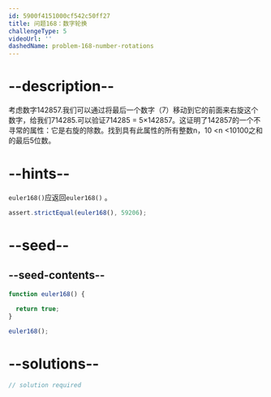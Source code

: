 ```yaml
---
id: 5900f4151000cf542c50ff27
title: 问题168：数字轮换
challengeType: 5
videoUrl: ''
dashedName: problem-168-number-rotations
---
```


# --description--

考虑数字142857.我们可以通过将最后一个数字（7）移动到它的前面来右旋这个数字，给我们714285.可以验证714285 = 5×142857。这证明了142857的一个不寻常的属性：它是右旋的除数。找到具有此属性的所有整数n，10 &lt;n &lt;10100之和的最后5位数。

# --hints--

`euler168()`应返回`euler168()` 。

```js
assert.strictEqual(euler168(), 59206);
```

# --seed--

## --seed-contents--

```js
function euler168() {

  return true;
}

euler168();
```

# --solutions--

```js
// solution required
```
